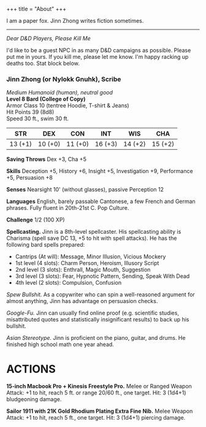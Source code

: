 +++
title = "About"
+++

I am a paper fox. Jinn Zhong writes fiction sometimes.

<script async data-uid="1d8fd4ecd2" src="https://jinnzhong.ck.page/1d8fd4ecd2/index.js"></script>
___
*Dear D&D Players, Please Kill Me*

I'd like to be a guest NPC in as many D&D campaigns as possible. Please put me in yours. If you kill me, please let me know. I'm happy racking up deaths too. Stat block below.

### Jinn Zhong (or Nylokk Gnuhk), Scribe
*Medium Humanoid (human), neutral good*  
**Level 8 Bard (College of Copy)**  
Armor Class 10 (tentree Hoodie, T-shirt & Jeans)  
Hit Points 39 (8d8)  
Speed 30 ft., swim 30 ft.  

| STR | DEX | CON | INT | WIS | CHA |
|-----|-----|-----|-----|-----|-----|
| 13 (+1) | 10 (+0) | 11 (+0) | 16 (+3) | 14 (+2) | 15 (+2)|

**Saving Throws** Dex +3, Cha +5

**Skills** Deception +5, History +6, Insight +5, Investigation +9, Performance +5, Persuasion +8

**Senses** Nearsight 10' (without glasses), passive Perception 12

**Languages** English, barely passable Cantonese, a few French and German phrases. Fully fluent in 20th-21st C. Pop Culture.

**Challenge** 1/2 (100 XP)

**Spellcasting.** Jinn is a 8th-level spellcaster. His spellcasting ability is Charisma (spell save DC 13, +5 to hit with spell attacks). He has the following bard spells prepared:

* Cantrips (At will): Message, Minor Illusion, Vicious Mockery
* 1st level (4 slots): Charm Person, Heroism, Illusory Script
* 2nd level (3 slots): Enthrall, Magic Mouth, Suggestion
* 3rd level (3 slots): Fear, Hypnotic Pattern, Sending, Speak With Dead
* 4th level (2 slots): Compulsion, Confusion

*Spew Bullshit.* As a copywriter who can spin a well-reasoned argument for almost anything, Jinn has advantage on persuasion checks.

*Google-Fu.* Jinn can usually find online proof (e.g. scientific studies, misattributed quotes and statistically insignificant results) to back up his bullshit.

*Asian Stereotype.* Jinn is proficient on the piano, guitar, and drums. He finished high school math one year ahead.

# ACTIONS

**15-inch Macbook Pro + Kinesis Freestyle Pro.** Melee or Ranged Weapon Attack: +1 to hit, reach 5 ft. or range 20/60 ft., one target. Hit: 3 (1d4+1) bludgeoning damage.

**Sailor 1911 with 21K Gold Rhodium Plating Extra Fine Nib.** Melee Weapon Attack: +1 to hit, reach 5 ft., one target. Hit: 3 (1d4+1) piercing damage.
